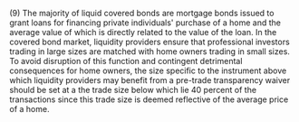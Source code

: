 (9) The majority of liquid covered bonds are mortgage bonds issued to grant loans for financing private individuals' purchase of a home and the average value of which is directly related to the value of the loan. In the covered bond market, liquidity providers ensure that professional investors trading in large sizes are matched with home owners trading in small sizes. To avoid disruption of this function and contingent detrimental consequences for home owners, the size specific to the instrument above which liquidity providers may benefit from a pre-trade transparency waiver should be set at a the trade size below which lie 40 percent of the transactions since this trade size is deemed reflective of the average price of a home.